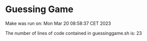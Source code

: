 # Guessing Game
Make was run on: Mon Mar 20 08:58:37 CET 2023

The number of lines of code contained in guessinggame.sh is: 23
